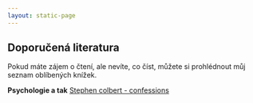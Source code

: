 ```yaml
---
layout: static-page
---
```


## Doporučená literatura

Pokud máte zájem o čtení, ale nevíte, co číst, můžete si prohlédnout můj seznam oblíbených knížek.

**Psychologie a tak**
[Stephen colbert - confessions](https://www.amazon.de/Stephen-Colberts-Midnight-Confessions-Colbert/dp/1501169009/ref=sr_1_1?ie=UTF8&qid=1525205074&sr=8-1&keywords=stephen+colbert)